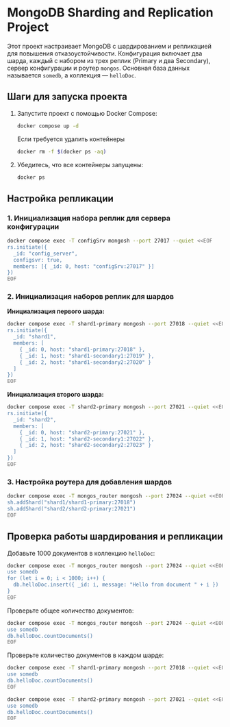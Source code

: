 # MongoDB Sharding and Replication Project

Этот проект настраивает MongoDB с шардированием и репликацией для повышения отказоустойчивости. Конфигурация включает два шарда, каждый с набором из трех реплик (Primary и два Secondary), сервер конфигурации и роутер `mongos`. Основная база данных называется `somedb`, а коллекция — `helloDoc`.

## Шаги для запуска проекта

1. Запустите проект с помощью Docker Compose:
   ```bash
   docker compose up -d
   ```
   
   Если требуется удалить контейнеры 
   ```bash
   docker rm -f $(docker ps -aq)
   ```

2. Убедитесь, что все контейнеры запущены:
   ```bash
   docker ps
   ```

## Настройка репликации

### 1. Инициализация набора реплик для сервера конфигурации

```bash
docker compose exec -T configSrv mongosh --port 27017 --quiet <<EOF
rs.initiate({
  _id: "config_server",
  configsvr: true,
  members: [{ _id: 0, host: "configSrv:27017" }]
})
EOF
```

### 2. Инициализация наборов реплик для шардов

**Инициализация первого шарда:**
```bash
docker compose exec -T shard1-primary mongosh --port 27018 --quiet <<EOF
rs.initiate({
  _id: "shard1",
  members: [
    { _id: 0, host: "shard1-primary:27018" },
    { _id: 1, host: "shard1-secondary1:27019" },
    { _id: 2, host: "shard1-secondary2:27020" }
  ]
})
EOF
```

**Инициализация второго шарда:**
```bash
docker compose exec -T shard2-primary mongosh --port 27021 --quiet <<EOF
rs.initiate({
  _id: "shard2",
  members: [
    { _id: 0, host: "shard2-primary:27021" },
    { _id: 1, host: "shard2-secondary1:27022" },
    { _id: 2, host: "shard2-secondary2:27023" }
  ]
})
EOF
```

### 3. Настройка роутера для добавления шардов

```bash
docker compose exec -T mongos_router mongosh --port 27024 --quiet <<EOF
sh.addShard("shard1/shard1-primary:27018")
sh.addShard("shard2/shard2-primary:27021")
EOF
```

## Проверка работы шардирования и репликации

Добавьте 1000 документов в коллекцию `helloDoc`:
```bash
docker compose exec -T mongos_router mongosh --port 27024 --quiet <<EOF
use somedb
for (let i = 0; i < 1000; i++) {
  db.helloDoc.insert({ _id: i, message: "Hello from document " + i })
}
EOF
```

Проверьте общее количество документов:
```bash
docker compose exec -T mongos_router mongosh --port 27024 --quiet <<EOF
use somedb
db.helloDoc.countDocuments()
EOF
```

Проверьте количество документов в каждом шарде:
```bash
docker compose exec -T shard1-primary mongosh --port 27018 --quiet <<EOF
use somedb
db.helloDoc.countDocuments()
EOF

docker compose exec -T shard2-primary mongosh --port 27021 --quiet <<EOF
use somedb
db.helloDoc.countDocuments()
EOF
```
